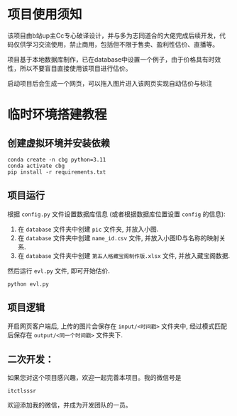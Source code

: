 
# 项目使用须知

该项目由b站up主Cc专心破译设计，并与多为志同道合的大佬完成后续开发，代码仅供学习交流使用，禁止商用，包括但不限于售卖、盈利性估价、直播等。

项目基于本地数据库制作，已在database中设置一个例子，由于价格具有时效性，所以不要盲目直接使用该项目进行估价。

启动项目后会生成一个网页，可以拖入图片进入该网页实现自动估价与标注

# 临时环境搭建教程

## 创建虚拟环境并安装依赖

```
conda create -n cbg python=3.11
conda activate cbg
pip install -r requirements.txt
```

## 项目运行

根据 `config.py` 文件设置数据库信息 (或者根据数据库位置设置 `config` 的信息):

1. 在 `database` 文件夹中创建 `pic` 文件夹, 并放入小图.
2. 在 `database` 文件夹中创建 `name_id.csv` 文件, 并放入小图ID与名称的映射关系.
3. 在 `database` 文件夹中创建 `第五人格藏宝阁制作版.xlsx` 文件, 并放入藏宝阁数据.

然后运行 `evl.py` 文件, 即可开始估价.

```
python evl.py
```

## 项目逻辑

开启网页客户端后, 上传的图片会保存在 `input/<时间戳>` 文件夹中, 经过模式匹配后保存在 `output/<同一个时间戳>` 文件夹下.

## 二次开发：

如果您对这个项目感兴趣，欢迎一起完善本项目。我的微信号是
```
itctlsssr
```
欢迎添加我的微信，并成为开发团队的一员。
